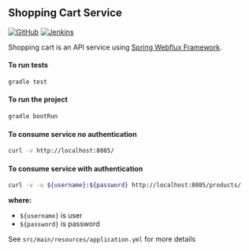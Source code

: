 Shopping Cart Service
----------------------------------------------

[![GitHub](https://github.com/josdem/shopping-cart-service/actions/workflows/main.yml/badge.svg)](https://github.com/josdem/shopping-cart-service/actions)
[![Jenkins](https://jenkins.josdem.io/job/shopping-cart-service/badge/icon)](https://jenkins.josdem.io/job/shopping-cart-service/)

Shopping cart is an API service using [Spring Webflux Framework](https://docs.spring.io/spring/docs/current/spring-framework-reference/web-reactive.html).

#### To run tests

```bash
gradle test
```

#### To run the project

```bash
gradle bootRun
```

#### To consume service no authentication

```bash
curl -v http://localhost:8085/
```

#### To consume service with authentication

```bash
curl -v -u ${username}:${password} http://localhost:8085/products/
```

**where:**
- `${username}` is user
- `${password}` is password

See `src/main/resources/application.yml` for more details